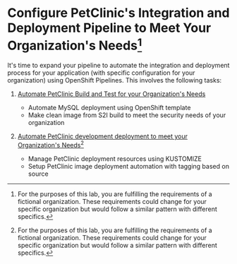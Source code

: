 # Configure PetClinic's Integration and Deployment Pipeline to Meet Your Organization's Needs[^1]

It's time to expand your pipeline to automate the integration and deployment process for your application (with specific configuration for your organization) using OpenShift Pipelines. This involves the following tasks:

1. [Automate PetClinic Build and Test for your Organization's Needs](pipeline.md)

    - Automate MySQL deployment using OpenShift template
    - Make clean image from S2I build to meet the security needs of your organization

2. [Automate PetClinic development deployment to meet your Organization's Needs](runpipeline.md)[^1]

    - Manage PetClinic deployment resources using KUSTOMIZE
    - Setup PetClinic image deployment automation with tagging based on source

[^1]: For the purposes of this lab, you are fulfilling the requirements of a fictional organization. These requirements could change for your specific organization but would follow a similar pattern with different specifics.